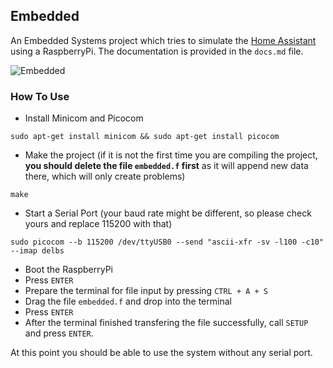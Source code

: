 ## Embedded
An Embedded Systems project which tries to simulate the [Home Assistant](https://www.home-assistant.io/) using a RaspberryPi. The documentation is provided in the `docs.md` file.

![Embedded](https://user-images.githubusercontent.com/33685811/125822178-60ea7d1a-ebd4-46f7-934c-2a73eef1cd01.jpg)

### How To Use
- Install Minicom and Picocom
```
sudo apt-get install minicom && sudo apt-get install picocom
```
- Make the project (if it is not the first time you are compiling the project, **you should delete the file `embedded.f` first** as it will append new data there, which will only create problems)
```
make
```
- Start a Serial Port (your baud rate might be different, so please check yours and replace 115200 with that)
```
sudo picocom --b 115200 /dev/ttyUSB0 --send "ascii-xfr -sv -l100 -c10" --imap delbs
```
- Boot the RaspberryPi
- Press `ENTER`
- Prepare the terminal for file input by pressing `CTRL + A + S`
- Drag the file `embedded.f` and drop into the terminal
- Press `ENTER`
- After the terminal finished transfering the file successfully, call `SETUP` and press `ENTER`. 

At this point you should be able to use the system without any serial port.
